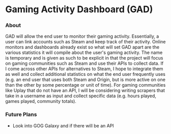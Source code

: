 # Gaming Activity Dashboard (GAD)

### About

GAD will allow the end user to monitor their gaming activity. Essentially, a user can link accounts such as Steam and keep track of their activity. Online monitors and dashboards already exist so what will set GAD apart are the various statistics it will compile about the user's gaming activity. The name is temporary and is given as such to be explicit in that the project will focus on gaming communities such as Steam and use their APIs to collect data. If I come across other APIs for alternatives to Steam, I hope to integrate them as well and collect additional statistics on what the end user frequently uses (e.g. an end user that uses both Steam and Origin, but is more active on one than the other by some percentage or unit of time). For gaming communities like Uplay that do not have an API, I will be considering writing scrapers that take in a username as input and collect specific data (e.g. hours played, games played, community totals). 

### Future Plans

- Look into GOG Galaxy and if there will be an API
